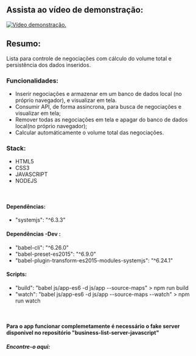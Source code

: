 ## Assista ao vídeo de demonstração:

[![Vídeo demonstração.](http://img.youtube.com/vi/TToa5Khe5I8/0.jpg)](http://www.youtube.com/watch?v=TToa5Khe5I8 "Vídeo demonstração.")

## Resumo:
Lista para controle de negociações com cálculo do volume total e persistência dos dados inseridos.  


### Funcionalidades:
- Inserir negociações e armazenar em um banco de dados local (no próprio navegador), e visualizar em tela.
- Consumir API, de forma assincrona, para busca de negociações e visualizar em tela;
- Remover todas as negociações em tela e apagar do banco de dados local(no próprio navegador); 
- Calcular automáticamente o volume total das negociações.

### Stack:
- HTML5
- CSS3
- JAVASCRIPT
- NODEJS

<BR>
  
#### Dependências: 
- "systemjs": "^6.3.3"

#### Dependências -Dev : 
- "babel-cli": "^6.26.0"
- "babel-preset-es2015": "^6.9.0"
- "babel-plugin-transform-es2015-modules-systemjs": "^6.24.1"

#### Scripts: 
- "build": "babel js/app-es6 -d js/app --source-maps" > npm run build
- "watch": "babel js/app-es6 -d js/app --source-maps --watch" > npm run watch

<BR>

#### Para o app funcionar complemetamente é necessário o fake server disponivel no repositório "business-list-server-javascript"

##### Encontre-o aqui: 
